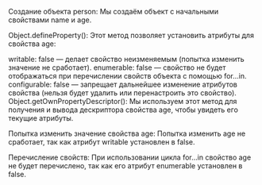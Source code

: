 Создание объекта person:
Мы создаём объект с начальными свойствами name и age.

Object.defineProperty():
Этот метод позволяет установить атрибуты для свойства age:

writable: false — делает свойство неизменяемым (попытка изменить значение не сработает).
enumerable: false — свойство не будет отображаться при перечислении свойств объекта с помощью for...in.
configurable: false — запрещает дальнейшее изменение атрибутов свойства (нельзя будет удалить или перенастроить это свойство).
Object.getOwnPropertyDescriptor():
Мы используем этот метод для получения и вывода дескриптора свойства age, чтобы увидеть его текущие атрибуты.

Попытка изменить значение свойства age:
Попытка изменить age не сработает, так как атрибут writable установлен в false.

Перечисление свойств:
При использовании цикла for...in свойство age не будет перечислено, так как его атрибут enumerable установлен в false.